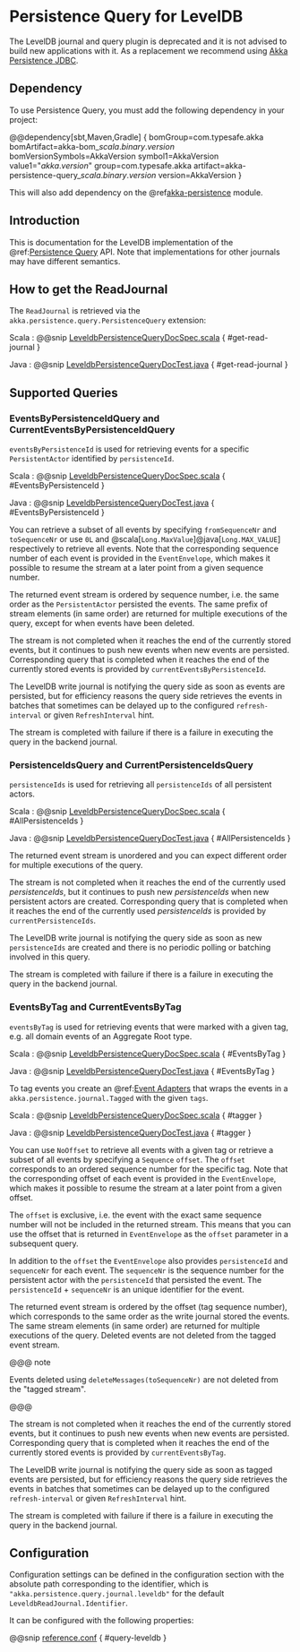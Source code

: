 # Persistence Query for LevelDB

The LevelDB journal and query plugin is deprecated and it is not advised to build new applications with it.
As a replacement we recommend using [Akka Persistence JDBC](https://doc.akka.io/docs/akka-persistence-jdbc/current/index.html).

## Dependency

To use Persistence Query, you must add the following dependency in your project:

@@dependency[sbt,Maven,Gradle] {
  bomGroup=com.typesafe.akka bomArtifact=akka-bom_$scala.binary.version$ bomVersionSymbols=AkkaVersion
  symbol1=AkkaVersion
  value1="$akka.version$"
  group=com.typesafe.akka
  artifact=akka-persistence-query_$scala.binary.version$
  version=AkkaVersion
}

This will also add dependency on the @ref[akka-persistence](persistence.md) module.

## Introduction

This is documentation for the LevelDB implementation of the @ref:[Persistence Query](persistence-query.md) API.
Note that implementations for other journals may have different semantics.

## How to get the ReadJournal

The `ReadJournal` is retrieved via the `akka.persistence.query.PersistenceQuery`
extension:

Scala
:  @@snip [LeveldbPersistenceQueryDocSpec.scala](/akka-docs/src/test/scala/docs/persistence/query/LeveldbPersistenceQueryDocSpec.scala) { #get-read-journal }

Java
:  @@snip [LeveldbPersistenceQueryDocTest.java](/akka-docs/src/test/java/jdocs/persistence/query/LeveldbPersistenceQueryDocTest.java) { #get-read-journal }

## Supported Queries

### EventsByPersistenceIdQuery and CurrentEventsByPersistenceIdQuery

`eventsByPersistenceId` is used for retrieving events for a specific `PersistentActor` 
identified by `persistenceId`.

Scala
:  @@snip [LeveldbPersistenceQueryDocSpec.scala](/akka-docs/src/test/scala/docs/persistence/query/LeveldbPersistenceQueryDocSpec.scala) { #EventsByPersistenceId }

Java
:  @@snip [LeveldbPersistenceQueryDocTest.java](/akka-docs/src/test/java/jdocs/persistence/query/LeveldbPersistenceQueryDocTest.java) { #EventsByPersistenceId }

You can retrieve a subset of all events by specifying `fromSequenceNr` and `toSequenceNr`
or use `0L` and @scala[`Long.MaxValue`]@java[`Long.MAX_VALUE`] respectively to retrieve all events. Note that
the corresponding sequence number of each event is provided in the `EventEnvelope`, 
which makes it possible to resume the stream at a later point from a given sequence number.

The returned event stream is ordered by sequence number, i.e. the same order as the
`PersistentActor` persisted the events. The same prefix of stream elements (in same order)
are returned for multiple executions of the query, except for when events have been deleted.

The stream is not completed when it reaches the end of the currently stored events,
but it continues to push new events when new events are persisted.
Corresponding query that is completed when it reaches the end of the currently
stored events is provided by `currentEventsByPersistenceId`.

The LevelDB write journal is notifying the query side as soon as events are persisted, but for
efficiency reasons the query side retrieves the events in batches that sometimes can
be delayed up to the configured `refresh-interval` or given `RefreshInterval`
hint.

The stream is completed with failure if there is a failure in executing the query in the
backend journal.

### PersistenceIdsQuery and CurrentPersistenceIdsQuery

`persistenceIds` is used for retrieving all `persistenceIds` of all persistent actors.

Scala
:  @@snip [LeveldbPersistenceQueryDocSpec.scala](/akka-docs/src/test/scala/docs/persistence/query/LeveldbPersistenceQueryDocSpec.scala) { #AllPersistenceIds }

Java
:  @@snip [LeveldbPersistenceQueryDocTest.java](/akka-docs/src/test/java/jdocs/persistence/query/LeveldbPersistenceQueryDocTest.java) { #AllPersistenceIds }

The returned event stream is unordered and you can expect different order for multiple
executions of the query.

The stream is not completed when it reaches the end of the currently used *persistenceIds*,
but it continues to push new *persistenceIds* when new persistent actors are created.
Corresponding query that is completed when it reaches the end of the
currently used *persistenceIds* is provided by `currentPersistenceIds`.

The LevelDB write journal is notifying the query side as soon as new `persistenceIds` are
created and there is no periodic polling or batching involved in this query.

The stream is completed with failure if there is a failure in executing the query in the
backend journal.

### EventsByTag and CurrentEventsByTag

`eventsByTag` is used for retrieving events that were marked with a given tag, e.g. 
all domain events of an Aggregate Root type.

Scala
:  @@snip [LeveldbPersistenceQueryDocSpec.scala](/akka-docs/src/test/scala/docs/persistence/query/LeveldbPersistenceQueryDocSpec.scala) { #EventsByTag }

Java
:  @@snip [LeveldbPersistenceQueryDocTest.java](/akka-docs/src/test/java/jdocs/persistence/query/LeveldbPersistenceQueryDocTest.java) { #EventsByTag }

To tag events you create an @ref:[Event Adapters](persistence.md#event-adapters) that wraps the events in a `akka.persistence.journal.Tagged`
with the given `tags`.

Scala
:  @@snip [LeveldbPersistenceQueryDocSpec.scala](/akka-docs/src/test/scala/docs/persistence/query/LeveldbPersistenceQueryDocSpec.scala) { #tagger }

Java
:  @@snip [LeveldbPersistenceQueryDocTest.java](/akka-docs/src/test/java/jdocs/persistence/query/LeveldbPersistenceQueryDocTest.java) { #tagger }

You can use `NoOffset` to retrieve all events with a given tag or retrieve a subset of all
events by specifying a `Sequence` `offset`. The `offset` corresponds to an ordered sequence number for
the specific tag. Note that the corresponding offset of each event is provided in the
`EventEnvelope`, which makes it possible to resume the stream at a later point from a given offset.

The `offset` is exclusive, i.e. the event with the exact same sequence number will not be included
in the returned stream. This means that you can use the offset that is returned in `EventEnvelope`
as the `offset` parameter in a subsequent query.

In addition to the `offset` the `EventEnvelope` also provides `persistenceId` and `sequenceNr`
for each event. The `sequenceNr` is the sequence number for the persistent actor with the
`persistenceId` that persisted the event. The `persistenceId` + `sequenceNr` is an unique
identifier for the event.

The returned event stream is ordered by the offset (tag sequence number), which corresponds
to the same order as the write journal stored the events. The same stream elements (in same order)
are returned for multiple executions of the query. Deleted events are not deleted from the
tagged event stream.

@@@ note

Events deleted using `deleteMessages(toSequenceNr)` are not deleted from the "tagged stream".

@@@

The stream is not completed when it reaches the end of the currently stored events,
but it continues to push new events when new events are persisted.
Corresponding query that is completed when it reaches the end of the currently
stored events is provided by `currentEventsByTag`.

The LevelDB write journal is notifying the query side as soon as tagged events are persisted, but for
efficiency reasons the query side retrieves the events in batches that sometimes can
be delayed up to the configured `refresh-interval` or given `RefreshInterval`
hint.

The stream is completed with failure if there is a failure in executing the query in the
backend journal.

## Configuration

Configuration settings can be defined in the configuration section with the
absolute path corresponding to the identifier, which is `"akka.persistence.query.journal.leveldb"`
for the default `LeveldbReadJournal.Identifier`.

It can be configured with the following properties:

@@snip [reference.conf](/akka-persistence-query/src/main/resources/reference.conf) { #query-leveldb }
